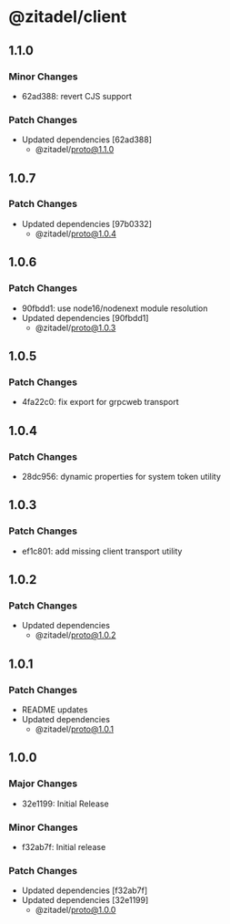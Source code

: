 # @zitadel/client

## 1.1.0

### Minor Changes

- 62ad388: revert CJS support

### Patch Changes

- Updated dependencies [62ad388]
  - @zitadel/proto@1.1.0

## 1.0.7

### Patch Changes

- Updated dependencies [97b0332]
  - @zitadel/proto@1.0.4

## 1.0.6

### Patch Changes

- 90fbdd1: use node16/nodenext module resolution
- Updated dependencies [90fbdd1]
  - @zitadel/proto@1.0.3

## 1.0.5

### Patch Changes

- 4fa22c0: fix export for grpcweb transport

## 1.0.4

### Patch Changes

- 28dc956: dynamic properties for system token utility

## 1.0.3

### Patch Changes

- ef1c801: add missing client transport utility

## 1.0.2

### Patch Changes

- Updated dependencies
  - @zitadel/proto@1.0.2

## 1.0.1

### Patch Changes

- README updates
- Updated dependencies
  - @zitadel/proto@1.0.1

## 1.0.0

### Major Changes

- 32e1199: Initial Release

### Minor Changes

- f32ab7f: Initial release

### Patch Changes

- Updated dependencies [f32ab7f]
- Updated dependencies [32e1199]
  - @zitadel/proto@1.0.0
